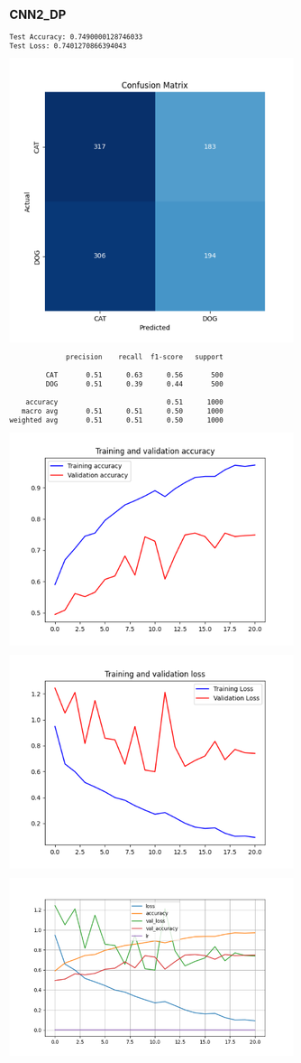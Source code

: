 ## CNN2_DP

```
Test Accuracy: 0.7490000128746033
Test Loss: 0.7401270866394043
```

![](cnn2_dp-cfmatrix.png)

```
              precision    recall  f1-score   support

         CAT       0.51      0.63      0.56       500
         DOG       0.51      0.39      0.44       500

    accuracy                           0.51      1000
   macro avg       0.51      0.51      0.50      1000
weighted avg       0.51      0.51      0.50      1000
```

![](cnn2_dp-acc.png)

![](cnn2_dp-loss.png)

![](cnn2_dp-acc_vs_loss.png)

